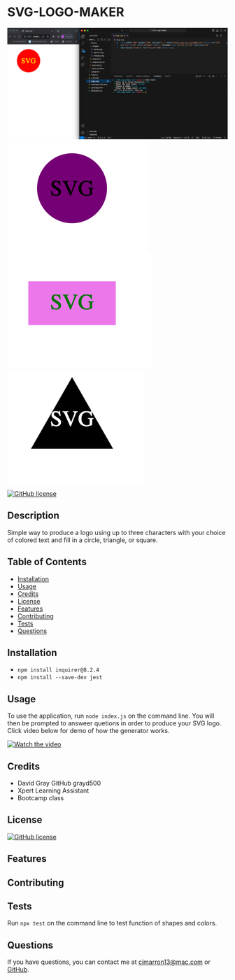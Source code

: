 # SVG-LOGO-MAKER
![Screenshot](./library/images/VS:CHROME.png)
![Screenshot](.//library/images/circle.png)
![Screenshot](.//library/images/square.png)
![Screenshot](.//library/images/triangle.png)

  [![GitHub license](https://img.shields.io/badge/license-MIT-blue.svg)](https://opensource.org/licenses/MIT)

  ## Description
  Simple way to produce a logo using up to three characters with your choice of colored text and fill in a circle, triangle, or square. 

  ## Table of Contents
  - [Installation](#installation)
  - [Usage](#usage)
  - [Credits](#credits)
  - [License](#license)
  - [Features](#features)
  - [Contributing](#contibuting)
  - [Tests](#tests)
  - [Questions](#questions)

  ## Installation 
  - ```npm install inquirer@8.2.4```
  - ```npm install --save-dev jest```

  ## Usage
 To use the application, run ```node index.js``` on the command line.  You will then be prompted to answeer quetions in order to produce your SVG logo.  Click video below for demo of how the generator works.
  
 [![Watch the video](https://img.youtube.com/vi/mz9CE4IC_Uk<VIDEO_ID>)](https://youtu.be/mz9CE4IC_Uk<VIDEO_ID>)




  ## Credits
  - David Gray GitHub grayd500
  - Xpert Learning Assistant
  - Bootcamp class

  ## License
  [![GitHub license](https://img.shields.io/badge/license-MIT-blue.svg)](https://opensource.org/licenses/MIT)

  ## Features


  ## Contributing
  

  ## Tests
  Run ```npx test```  on the command line to test function of shapes and colors.

  ## Questions
  If you have questions, you can contact me at [cimarron13@mac.com](mailto:cimarron13@mac.com) or <a href="https://github.com/cjenschke">GitHub</a>.